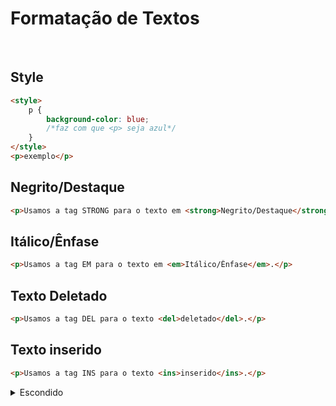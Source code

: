 # Formatação de Textos

<br>

## Style

```html
<style>
	p {
		background-color: blue;
		/*faz com que <p> seja azul*/
	}
</style>
<p>exemplo</p>
```

## Negrito/Destaque

```html
<p>Usamos a tag STRONG para o texto em <strong>Negrito/Destaque</strong>.</p>
```

## Itálico/Ênfase

```html
<p>Usamos a tag EM para o texto em <em>Itálico/Ênfase</em>.</p>
```

## Texto Deletado

```html
<p>Usamos a tag DEL para o texto <del>deletado</del>.</p>
```

## Texto inserido

```html
<p>Usamos a tag INS para o texto <ins>inserido</ins>.</p>
```

<details>
<summary>Escondido</summary>

```html
skla jdflkaj lfkj lajf lkja lfkjalkfj asdfa a f af a f
```

</details>
